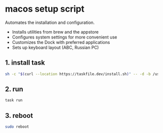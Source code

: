 # macos setup script

Automates the installation and configuration.
- Installs utilities from brew and the appstore
- Configures system settings for more convenient use
- Customizes the Dock with preferred applications
- Sets up keyboard layout (ABC, Russian PC)

## 1. install task
```sh
sh -c "$(curl --location https://taskfile.dev/install.sh)" -- -d -b /usr/local/bin
```

## 2. run
```sh
task run
```

## 3. reboot
```sh
sudo reboot
```